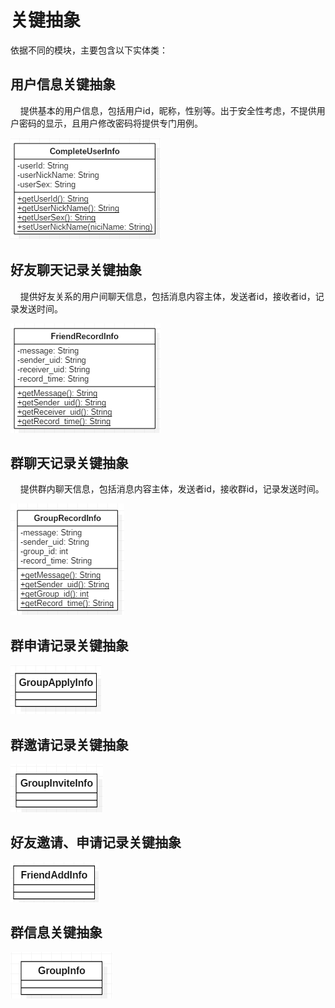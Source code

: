 # 关键抽象

依据不同的模块，主要包含以下实体类：

## 用户信息关键抽象

&nbsp;&nbsp;&nbsp;&nbsp;提供基本的用户信息，包括用户id，昵称，性别等。出于安全性考虑，不提供用户密码的显示，且用户修改密码将提供专门用例。

![用户模型][1]
 
  [1]: /images/userModel.png

## 好友聊天记录关键抽象

&nbsp;&nbsp;&nbsp;&nbsp;提供好友关系的用户间聊天信息，包括消息内容主体，发送者id，接收者id，记录发送时间。

![好友聊天记录模型][2]
 
  [2]: /images/friendRecordModel.png
  
## 群聊天记录关键抽象

&nbsp;&nbsp;&nbsp;&nbsp;提供群内聊天信息，包括消息内容主体，发送者id，接收群id，记录发送时间。

![群聊天记录模型][3]
 
  [3]: /images/groupRecordModel.png
  
## 群申请记录关键抽象

![群申请记录模型][4]
 
  [4]: /images/GroupApplyModel.png
  
## 群邀请记录关键抽象

![群邀请记录模型][5]
 
  [5]: /images/GroupInviteModel.png
  
## 好友邀请、申请记录关键抽象

![好友邀请、申请记录模型][6]
 
  [6]: /images/friendAddModel.png
  
## 群信息关键抽象

![群信息模型][7]
 
  [7]: /images/groupModel.png

